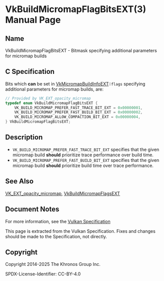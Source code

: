 # VkBuildMicromapFlagBitsEXT(3) Manual Page

## Name

VkBuildMicromapFlagBitsEXT - Bitmask specifying additional parameters for micromap builds



## [](#_c_specification)C Specification

Bits which **can** be set in [VkMicromapBuildInfoEXT](https://registry.khronos.org/vulkan/specs/latest/man/html/VkMicromapBuildInfoEXT.html)::`flags` specifying additional parameters for micromap builds, are:

```c++
// Provided by VK_EXT_opacity_micromap
typedef enum VkBuildMicromapFlagBitsEXT {
    VK_BUILD_MICROMAP_PREFER_FAST_TRACE_BIT_EXT = 0x00000001,
    VK_BUILD_MICROMAP_PREFER_FAST_BUILD_BIT_EXT = 0x00000002,
    VK_BUILD_MICROMAP_ALLOW_COMPACTION_BIT_EXT = 0x00000004,
} VkBuildMicromapFlagBitsEXT;
```

## [](#_description)Description

- `VK_BUILD_MICROMAP_PREFER_FAST_TRACE_BIT_EXT` specifies that the given micromap build **should** prioritize trace performance over build time.
- `VK_BUILD_MICROMAP_PREFER_FAST_BUILD_BIT_EXT` specifies that the given micromap build **should** prioritize build time over trace performance.

## [](#_see_also)See Also

[VK\_EXT\_opacity\_micromap](https://registry.khronos.org/vulkan/specs/latest/man/html/VK_EXT_opacity_micromap.html), [VkBuildMicromapFlagsEXT](https://registry.khronos.org/vulkan/specs/latest/man/html/VkBuildMicromapFlagsEXT.html)

## [](#_document_notes)Document Notes

For more information, see the [Vulkan Specification](https://registry.khronos.org/vulkan/specs/latest/html/vkspec.html#VkBuildMicromapFlagBitsEXT)

This page is extracted from the Vulkan Specification. Fixes and changes should be made to the Specification, not directly.

## [](#_copyright)Copyright

Copyright 2014-2025 The Khronos Group Inc.

SPDX-License-Identifier: CC-BY-4.0